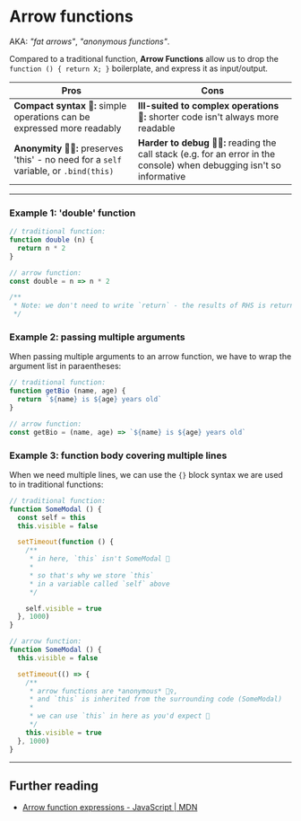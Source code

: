 # Arrow functions

AKA: _"fat arrows"_, _"anonymous functions"_.

Compared to a traditional function, **Arrow Functions** allow us to drop the `function () { return X; }` boilerplate, and express it as input/output.

| Pros | Cons |
|------------------------------------|------------------------------------|
| **Compact syntax 🎯:** simple operations can be expressed more readably | **Ill-suited to complex operations 👀:** shorter code isn't always more readable |
| **Anonymity 🕵️‍♀️:** preserves 'this' - no need for a `self` variable, or `.bind(this)` | **Harder to debug 🤷‍♂️:** reading the call stack (e.g. for an error in the console) when debugging isn't so informative |

---

### **Example 1:** 'double' function

```js
// traditional function:
function double (n) {
  return n * 2
}

// arrow function:
const double = n => n * 2

/**
 * Note: we don't need to write `return` - the results of RHS is returned
 */
```

### **Example 2:** passing multiple arguments
When passing multiple arguments to an arrow function, we have to wrap the argument list in paraentheses:

```js
// traditional function:
function getBio (name, age) {
  return `${name} is ${age} years old`
}

// arrow function:
const getBio = (name, age) => `${name} is ${age} years old`
```

### **Example 3:** function body covering multiple lines
When we need multiple lines, we can use the `{}` block syntax we are used to in traditional functions:

```js
// traditional function:
function SomeModal () {
  const self = this
  this.visible = false

  setTimeout(function () {
    /**
     * in here, `this` isn't SomeModal 😬
     * 
     * so that's why we store `this`
     * in a variable called `self` above
     */

    self.visible = true
  }, 1000)
}

// arrow function:
function SomeModal () {
  this.visible = false

  setTimeout(() => {
    /**
     * arrow functions are *anonymous* 🕵️‍♀️,
     * and `this` is inherited from the surrounding code (SomeModal)
     * 
     * we can use `this` in here as you'd expect 🎉
     */
    this.visible = true
  }, 1000)
}
```

---

## Further reading

*  [Arrow function expressions - JavaScript | MDN](https://developer.mozilla.org/en-US/docs/Web/JavaScript/Reference/Functions/Arrow_functions)
